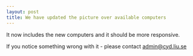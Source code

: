 ```yaml
---
layout: post
title: We have updated the picture over available computers
---
```

It now includes the new computers and it should be more responsive.

If you notice something wrong with it - please contact admin@cyd.liu.se


